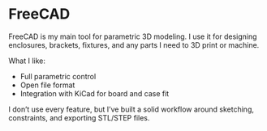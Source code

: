# FreeCAD

FreeCAD is my main tool for parametric 3D modeling. I use it for designing enclosures, brackets, fixtures, and any parts I need to 3D print or machine.

What I like:
- Full parametric control
- Open file format
- Integration with KiCad for board and case fit

I don’t use every feature, but I’ve built a solid workflow around sketching, constraints, and exporting STL/STEP files.
